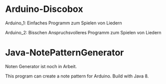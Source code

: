 # Arduino-Discobox

Arduino_1:
  Einfaches Programm zum Spielen von Liedern

Arduino_2:
  Bisschen Anspruchsvolleres Programm zum Spielen von Liedern



# Java-NotePatternGenerator

Noten Generator ist noch in Arbeit.

This program can create a note pattern for Arduino. Build with Java 8.


